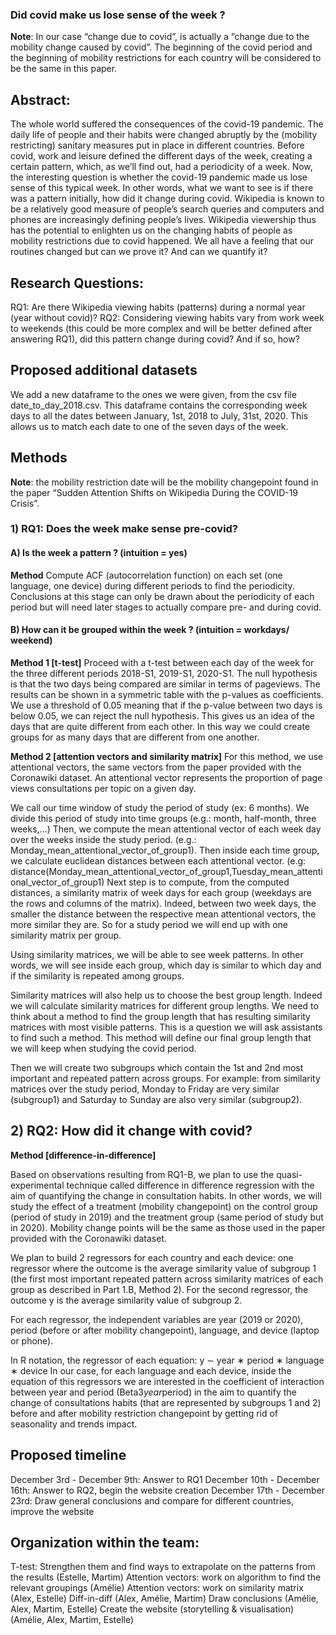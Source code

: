 ### Did covid make us lose sense of the week ? 

**Note**: In our case “change due to covid”, is actually a “change due to the mobility change caused by covid”. The beginning of the covid period and the beginning of mobility restrictions for each country will be considered to be the same in this paper. 
## Abstract: 
The whole world suffered the consequences of the covid-19 pandemic. The daily life of people and their habits were changed abruptly by the (mobility restricting) sanitary measures put in place in different countries. Before covid, work and leisure defined the different days of the week, creating a certain pattern, which, as we’ll find out, had a periodicity of a week. Now, the interesting question is whether the covid-19 pandemic made us lose sense of this typical week. In other words, what we want to see is if there was a pattern initially, how did it change during covid. Wikipedia is known to be a relatively good measure of people’s search queries and computers and phones are increasingly defining people’s lives. Wikipedia viewership thus has the potential to enlighten us on the changing habits of people as mobility restrictions due to covid happened. We all have a feeling that our routines changed but can we prove it? And can we quantify it?
## Research Questions: 
RQ1: Are there Wikipedia viewing habits (patterns) during a normal year (year without covid)?
RQ2: Considering viewing habits vary from work week to weekends (this could be more complex and will be better defined after answering RQ1), did this pattern change during covid? And if so, how?
## Proposed additional datasets
We add a new dataframe to the ones we were given, from the csv file date_to_day_2018.csv. This dataframe contains the corresponding week days to all the dates between January, 1st, 2018 to July, 31st, 2020. This allows us to match each date to one of the seven days of the week.
## Methods
**Note**: the mobility restriction date will be the mobility changepoint found in the paper “Sudden Attention Shifts on Wikipedia During the COVID-19 Crisis”. 

### 1) RQ1: Does the week make sense pre-covid?

#### A) Is the week a pattern ? (intuition = yes)

**Method**
Compute ACF (autocorrelation function) on each set (one language, one device) during different periods to find the periodicity. Conclusions at this stage can only be drawn about the periodicity of each period but will need later stages to actually compare pre- and during covid.

#### B) How can it be grouped within the week ? (intuition = workdays/ weekend)

**Method 1 [t-test]**
Proceed with a t-test between each day of the week for the three different periods 2018-S1, 2019-S1, 2020-S1. The null hypothesis is that the two days being compared are similar in terms of pageviews. The results can be shown in a symmetric table with the p-values as coefficients. We use a threshold of 0.05 meaning that if the p-value between two days is below 0.05, we can reject the null hypothesis. This gives us an idea of the days that are quite different from each other. In this way we could create groups for as many days that are different from one another. 

**Method 2 [attention vectors and similarity matrix]**
For this method, we use attentional vectors, the same vectors from the paper provided with the Coronawiki dataset. An attentional vector represents the proportion of page views consultations per topic on a given day.

We call our time window of study the period of study (ex: 6 months). We divide this period of study into time groups (e.g.: month, half-month, three weeks,...)
Then, we compute the mean attentional vector of each week day over the weeks inside the study period. (e.g.: Monday_mean_attentional_vector_of_group1). 
Then inside each time group, we calculate euclidean distances between each attentional vector. (e.g: distance(Monday_mean_attentional_vector_of_group1,Tuesday_mean_attentional_vector_of_group1)
Next step is to compute, from the computed distances, a similarity matrix of week days for each group (weekdays are the rows and columns of the matrix). Indeed, between two week days, the smaller the distance between the respective mean attentional vectors, the more similar they are. So for a study period we will end up with one similarity matrix per group. 

Using similarity matrices, we will be able to see week patterns. In other words, we will see inside each group, which day is similar to which day and if the similarity is repeated among groups. 

Similarity matrices will also help us to choose the best group length. Indeed we will calculate similarity matrices for different group lengths. We need to think about a method to find the group length that has resulting similarity matrices with most visible patterns. This is a question we will ask assistants to find such a method.
This method will define our final group length that we will keep when studying the covid period.

Then we will create two subgroups which contain the 1st and 2nd most important and repeated pattern across groups. For example: from similarity matrices over the study period, Monday to Friday are very similar (subgroup1) and Saturday to Sunday are also very similar (subgroup2). 

## 2) RQ2: How did it change with covid? 

**Method [difference-in-difference]**

Based on observations resulting from RQ1-B, we plan to use the quasi-experimental technique called difference in difference regression with the aim of quantifying the change in consultation habits. In other words, we will study the effect of a treatment (mobility changepoint) on the control group (period of study in 2019) and the treatment group (same period of study but in 2020). Mobility change points will be the same as those used in the paper provided with the Coronawiki dataset.

We plan to build 2 regressors for each country and each device: one regressor where the outcome is the average similarity value of subgroup 1 (the first most important repeated pattern across similarity matrices of each group as described in Part 1.B, Method 2).
For the second regressor, the outcome y is the average similarity value of subgroup 2.

For each regressor, the independent variables are year (2019 or 2020), period (before or after mobility changepoint), language, and device (laptop or phone).

In R notation, the regressor of each equation:
y ∼ year ∗ period ∗ language ∗ device
In our case, for each language and each device, inside the equation of this regressors we are interested in the coefficient of interaction between year and period (Beta3*year*period) in the aim to quantify the change of consultations habits (that are represented by subgroups 1 and 2) before and after mobility restriction changepoint by getting rid of seasonality and trends impact.
## Proposed timeline
December 3rd - December 9th: Answer to RQ1
December 10th - December 16th: Answer to RQ2, begin the website creation
December 17th - December 23rd: Draw general conclusions and compare for different countries, improve the website
## Organization within the team: 
T-test: Strengthen them and find ways to extrapolate on the patterns from the results (Estelle, Martim)
Attention vectors: work on algorithm to find the relevant groupings (Amélie)
Attention vectors: work on similarity matrix (Alex, Estelle)
Diff-in-diff (Alex, Amélie, Martim)
Draw conclusions (Amélie, Alex, Martim, Estelle)
Create the website (storytelling & visualisation) (Amélie, Alex, Martim, Estelle)